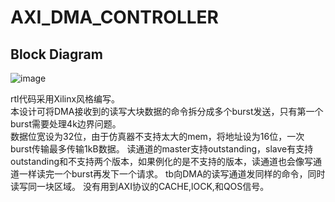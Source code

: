 # AXI_DMA_CONTROLLER
## Block Diagram  
![image](https://user-images.githubusercontent.com/71507230/195854675-7dc040a5-a50e-4d52-b9fd-0b9ffeac3024.png)

rtl代码采用Xilinx风格编写。  
本设计可将DMA接收到的读写大块数据的命令拆分成多个burst发送，只有第一个burst需要处理4k边界问题。  
数据位宽设为32位，由于仿真器不支持太大的mem，将地址设为16位，一次burst传输最多传输1kB数据。
读通道的master支持outstanding，slave有支持outstanding和不支持两个版本，如果例化的是不支持的版本，读通道也会像写通道一样读完一个burst再发下一个请求。
tb向DMA的读写通道发同样的命令，同时读写同一块区域。
没有用到AXI协议的CACHE,lOCK,和QOS信号。
